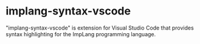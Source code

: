 # implang-syntax-vscode

"implang-syntax-vscode" is extension for Visual Studio Code that provides syntax highlighting for the
ImpLang programming language.
